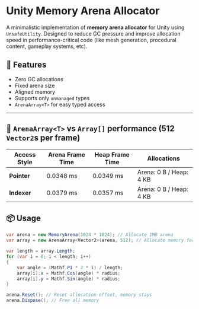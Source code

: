 # Unity Memory Arena Allocator

A minimalistic implementation of **memory arena allocator** for Unity using `UnsafeUtility`. Designed to reduce GC pressure and improve allocation speed in performance-critical code (like mesh generation, procedural content, gameplay systems, etc).

## 🔧 Features

- Zero GC allocations
- Fixed arena size
- Aligned memory
- Supports only `unmanaged` types
- `ArenaArray<T>` for easy typed access

---

## 🚀 `ArenaArray<T>` vs `Array[]` performance (512 `Vector2`s per frame)

| Access Style   | Arena Frame Time | Heap Frame Time | Allocations |
|----------------|------------------|------------------|-------------|
| **Pointer** | 0.0348 ms        | 0.0349 ms        | Arena: 0 B / Heap: 4 KB |
| **Indexer**    | 0.0379 ms        | 0.0357 ms        | Arena: 0 B / Heap: 4 KB |

## 📦 Usage

```csharp
var arena = new MemoryArena(1024 * 1024); // Allocate 1MB arena
var array = new ArenaArray<Vector2>(arena, 512); // Allocate memory for 512 Vector2 from the arena

var length = array.Length;
for (var i = 0; i < length; i++)
{
    var angle = (Mathf.PI * 2 * i) / length;
    array[i].x = Mathf.Cos(angle) * radius;
    array[i].y = Mathf.Sin(angle) * radius;
}

arena.Reset(); // Reset allocation offset, memory stays
arena.Dispose(); // Free all memory
